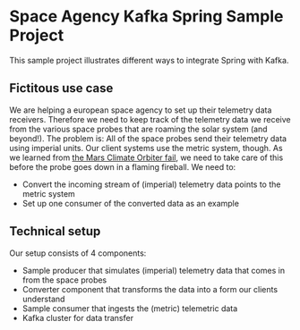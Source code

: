 # Space Agency Kafka Spring Sample Project

This sample project illustrates  different ways to integrate Spring with Kafka.

## Fictitous use case

We are helping a european space agency to set up their telemetry data receivers. Therefore we need to keep track of the telemetry data we receive from the various space probes that are roaming the solar system (and beyond!). The problem is: All of the space probes send their telemetry data using imperial units. Our client systems use the metric system, though. As we learned from [the Mars Climate Orbiter fail](https://en.wikipedia.org/wiki/Mars_Climate_Orbiter), we need to take care of this before the probe goes down in a flaming fireball. We need to:

- Convert the incoming stream of (imperial) telemetry data points to the metric system
- Set up one consumer of the converted data as an example

## Technical setup

Our setup consists of 4 components:

- Sample producer that simulates (imperial) telemetry data that comes in from the space probes
- Converter component that transforms the data into a form our clients understand
- Sample consumer that ingests the (metric) telemetric data
- Kafka cluster for data transfer

